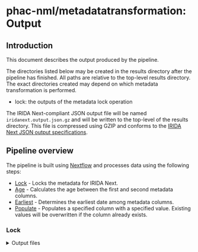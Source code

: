 # phac-nml/metadatatransformation: Output

## Introduction

This document describes the output produced by the pipeline.

The directories listed below may be created in the results directory after the pipeline has finished. All paths are relative to the top-level results directory. The exact directories created may depend on which metadata transformation is performed.

- lock: the outputs of the metadata lock operation

The IRIDA Next-compliant JSON output file will be named `iridanext.output.json.gz` and will be written to the top-level of the results directory. This file is compressed using GZIP and conforms to the [IRIDA Next JSON output specifications](https://github.com/phac-nml/pipeline-standards#42-irida-next-json).

## Pipeline overview

The pipeline is built using [Nextflow](https://www.nextflow.io/) and processes data using the following steps:

- [Lock](#lock) - Locks the metadata for IRIDA Next.
- [Age](#age) - Calculates the age between the first and second metadata columns.
- [Earliest](#earliest) - Determines the earliest date among metadata columns.
- [Populate](#populate) - Populates a specified column with a specified value. Existing values will be overwritten if the column already exists.

### Lock

<details markdown="1">
<summary>Output files</summary>

- `transformation/`
  - An Irida-Next intended CSV-format file for locking metadata fields within Irida Next: `transformation.csv`
  - A user-intended CSV-format file for reference: `result.csv`

### Age

<details markdown="1">
<summary>Output files</summary>

- `transformation/`
  - An Irida-Next intended CSV-format file for reporting calculated ages within Irida Next: `transformation.csv`
  - A user-intended CSV-format file for reference: `result.csv`

</details>

### Earliest

<details markdown="1">
<summary>Output files</summary>

- `transformation/`
  - A CSV-formatted file for reporting to Irida Next the earliest dates among metadata columns for each sample: `transformation.csv`
  - A user-intended CSV-formatted file for reference: `result.csv`

</details>

### Populate

<details markdown="1">
<summary>Output files</summary>

- `transformation/`
  - A CSV-formatted file for reporting to IRIDA Next the populated column for each sample: `transformation.csv`
  - A user-intended CSV-formatted file for reference: `result.csv`

</details>

[Nextflow](https://www.nextflow.io/docs/latest/tracing.html) provides excellent functionality for generating various reports relevant to the running and execution of the pipeline. This will allow you to troubleshoot errors with the running of the pipeline, and also provide you with other information such as launch commands, run times and resource usage.
